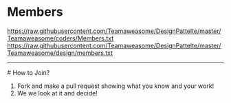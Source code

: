 # Members
https://raw.githubusercontent.com/Teamaweasome/DesignPattelte/master/Teamaweasome/coders/Members.txt
https://raw.githubusercontent.com/Teamaweasome/DesignPattelte/master/Teamaweasome/design/members.txt
<hr>
# How to Join?

1)  Fork and make a pull request showing what you know and your work!
2) We we look at it and decide!
